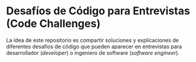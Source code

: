 # Desafíos de Código para Entrevistas (Code Challenges)

La idea de este repositorio es compartir soluciones y explicaciones de diferentes desafíos de código que pueden aparecer en entrevistas para desarrollador (_developer_) o ingeniero de software (_software engineer_).